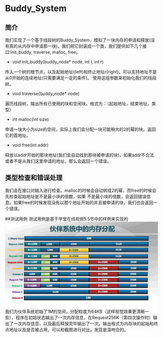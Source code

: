 # Buddy_System


## 简介

我们实现了一个基于线段树的Buddy_System，模拟了一块内存的申请和释放(没有真的从内存中申请那一块)，我们把它封装成一个类，我们提供如下几个接口:init_buddy, traverse, malloc, free。


+ void init_buddy(buddy_node* node, int l, int r)

传入一个树的根节点，以及起始地址l(left)和终止地址r(right)，可以支持地址不是从0开始的连续地址(只需要满足一定的条件)。
使用这组参数来初始化我们的线段树。

+ void traverse(buddy_node* node)

遍历线段树，输出所有已使用的块和空闲块。格式为：（起始地址，结束地址，类型）

+ int malloc(int size)

申请一块大小为size的空间，实际上我们会分配一块可能稍大的2的幂的块。返回它的首地址。

+ void free(int addr)

释放以addr开始的那块地址(我们会自动找到那块被申请的块)，如果addr不合法或者不是从我们这里申请的地址，那么会返回一个错误。


## 类型检查和错误处理

我们会在接口对输入进行检查。malloc的时候会自动转成2的幂，而free的时候会先检查起始地址是不是最小块的倍数，如果
不是最小块的倍数，会返回错误信息。如果free的时候发现没有以那个地址开始的并且被申请的块，我们也会返回一个错误。


##测试用例
测试用例是基于学堂在线视频5.5节中的样例来实现的
![测试样例](test.png)
我们为伙伴系统初始了1M的空间，分配粒度为64KB（这样视觉效果更清晰一些），程序在初始状态输出了一次内存信息，在Request256K（第四次操作时）输出了一次内存信息，以及最后释放完毕输出了一次。输出格式为内存块的起始和终点地址以及是否被占用，可以和截图进行对比，发现是温吻合的。
